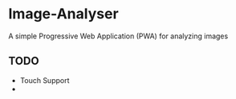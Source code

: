 # Image-Analyser
A simple Progressive Web Application (PWA) for analyzing images

## TODO
- Touch Support
-
